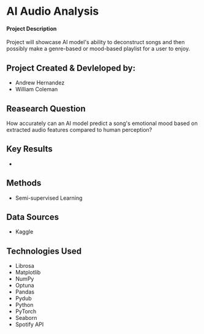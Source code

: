 # AI Audio Analysis
#### Project Description
Project will showcase AI model's ability to deconstruct songs and then possibly make a genre-based or mood-based playlist for a user to enjoy.

## Project Created & Devleloped by:
- Andrew Hernandez
- William Coleman

## Reasearch Question
How accurately can an AI model predict a song's emotional mood based on extracted audio features compared to human perception?

## Key Results
- 

## Methods
- Semi-supervised Learning

## Data Sources
- Kaggle

## Technologies Used
- Librosa
- Matplotlib
- NumPy
- Optuna
- Pandas
- Pydub
- Python
- PyTorch
- Seaborn
- Spotify API
